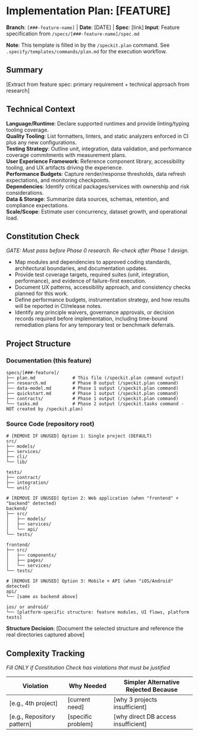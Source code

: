 # Implementation Plan: [FEATURE]

**Branch**: `[###-feature-name]` | **Date**: [DATE] | **Spec**: [link]
**Input**: Feature specification from `/specs/[###-feature-name]/spec.md`

**Note**: This template is filled in by the `/speckit.plan` command. See `.specify/templates/commands/plan.md` for the execution workflow.

## Summary

[Extract from feature spec: primary requirement + technical approach from research]

## Technical Context

<!--
  ACTION REQUIRED: Replace the content in this section with the technical details
  for the project. The structure here is presented in advisory capacity to guide
  the iteration process.
-->

**Language/Runtime**: Declare supported runtimes and provide linting/typing tooling coverage.  
**Quality Tooling**: List formatters, linters, and static analyzers enforced in CI plus any new configurations.  
**Testing Strategy**: Outline unit, integration, data validation, and performance coverage commitments with measurement plans.  
**User Experience Framework**: Reference component library, accessibility tooling, and UX artifacts driving the experience.  
**Performance Budgets**: Capture render/response thresholds, data refresh expectations, and monitoring checkpoints.  
**Dependencies**: Identify critical packages/services with ownership and risk considerations.  
**Data & Storage**: Summarize data sources, schemas, retention, and compliance expectations.  
**Scale/Scope**: Estimate user concurrency, dataset growth, and operational load.

## Constitution Check

*GATE: Must pass before Phase 0 research. Re-check after Phase 1 design.*

- Map modules and dependencies to approved coding standards, architectural boundaries, and documentation updates.
- Provide test coverage targets, required suites (unit, integration, performance), and evidence of failure-first execution.
- Document UX patterns, accessibility approach, and consistency checks planned for this work.
- Define performance budgets, instrumentation strategy, and how results will be reported in CI/release notes.
- Identify any principle waivers, governance approvals, or decision records required before implementation, including time-bound remediation plans for any temporary test or benchmark deferrals.

## Project Structure

### Documentation (this feature)

```
specs/[###-feature]/
├── plan.md              # This file (/speckit.plan command output)
├── research.md          # Phase 0 output (/speckit.plan command)
├── data-model.md        # Phase 1 output (/speckit.plan command)
├── quickstart.md        # Phase 1 output (/speckit.plan command)
├── contracts/           # Phase 1 output (/speckit.plan command)
└── tasks.md             # Phase 2 output (/speckit.tasks command - NOT created by /speckit.plan)
```

### Source Code (repository root)
<!--
  ACTION REQUIRED: Replace the placeholder tree below with the concrete layout
  for this feature. Delete unused options and expand the chosen structure with
  real paths (e.g., apps/admin, packages/something). The delivered plan must
  not include Option labels.
-->

```
# [REMOVE IF UNUSED] Option 1: Single project (DEFAULT)
src/
├── models/
├── services/
├── cli/
└── lib/

tests/
├── contract/
├── integration/
└── unit/

# [REMOVE IF UNUSED] Option 2: Web application (when "frontend" + "backend" detected)
backend/
├── src/
│   ├── models/
│   ├── services/
│   └── api/
└── tests/

frontend/
├── src/
│   ├── components/
│   ├── pages/
│   └── services/
└── tests/

# [REMOVE IF UNUSED] Option 3: Mobile + API (when "iOS/Android" detected)
api/
└── [same as backend above]

ios/ or android/
└── [platform-specific structure: feature modules, UI flows, platform tests]
```

**Structure Decision**: [Document the selected structure and reference the real
directories captured above]

## Complexity Tracking

*Fill ONLY if Constitution Check has violations that must be justified*

| Violation | Why Needed | Simpler Alternative Rejected Because |
|-----------|------------|-------------------------------------|
| [e.g., 4th project] | [current need] | [why 3 projects insufficient] |
| [e.g., Repository pattern] | [specific problem] | [why direct DB access insufficient] |
